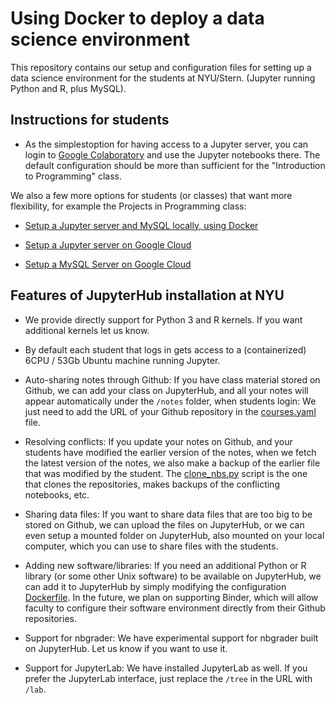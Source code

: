 # Using Docker to deploy a data science environment

This repository contains our setup and configuration files for setting up a data science environment for the students at NYU/Stern. (Jupyter running Python and R, plus MySQL).

## Instructions for students

* As the simplestoption for having access to a Jupyter server, you can login to [Google Colaboratory](https://colab.research.google.com/) and use the Jupyter notebooks there. The default configuration should be more than sufficient for the "Introduction to Programming" class.

We also a few more options for students (or classes) that want more flexibility, for example the Projects in Programming class:

* [Setup a Jupyter server and MySQL locally, using Docker](https://docs.google.com/document/d/1d9bRGYUSvTGRAqXIJAmH8_SGkXaU5bJ3w3p4IeXgQpo/edit?usp=sharing)

* [Setup a Jupyter server on Google Cloud](https://docs.google.com/document/d/1VpMxGQEBI19tcBmtCldQVqUrzWZAj_LvLF2os0R5IOY/edit?usp=sharing)

* [Setup a MySQL Server on Google Cloud](https://docs.google.com/document/d/1PVebD6JsZfZEeTM918ss8805mrl8pomK9gGQBt2yP2o/edit?usp=sharing)


## Features of JupyterHub installation at NYU

* We provide directly support for Python 3 and R kernels. If you want additional kernels let us know.

* By default each student that logs in gets access to a (containerized) 6CPU / 53Gb Ubuntu machine running Jupyter.

* Auto-sharing notes through Github: If you have class material stored on Github, we can add your class on JupyterHub, and all your notes will appear automatically under the `/notes` folder, when students login: We just need to add the URL of your Github repository in the [courses.yaml](https://github.com/ipeirotis/docker/blob/master/class-tools-infrastructure/docker/kubernetes-su/courses.yaml) file. 

* Resolving conflicts: If you update your notes on Github, and your students have modified the earlier version of the notes, when we fetch the latest version of the notes, we also make a backup of the earlier file that was modified by the student. The [clone_nbs.py](https://github.com/ipeirotis/docker/blob/master/class-tools-infrastructure/docker/kubernetes-su/clone_nbs.py) script is the one that clones the repositories, makes backups of the conflicting notebooks, etc.

* Sharing data files: If you want to share data files that are too big to be stored on Github, we can upload the files on JupyterHub, or we can even setup a mounted folder on JupyterHub, also mounted on your local computer, which you can use to share files with the students. 

* Adding new software/libraries: If you need an additional Python or R library (or some other Unix software) to be available on JupyterHub, we can add it to JupyterHub by simply modifying the configuration [Dockerfile](https://github.com/ipeirotis/docker/blob/master/class-tools-infrastructure/docker/base/Dockerfile). In the future, we plan on supporting Binder, which will allow faculty to configure their software environment directly from their Github repositories.

* Support for nbgrader: We have experimental support for nbgrader built on JupyterHub. Let us know if you want to use it.

* Support for JupyterLab: We have installed JupyterLab as well. If you prefer the JupyterLab interface, just replace the `/tree` in the URL with `/lab`.
